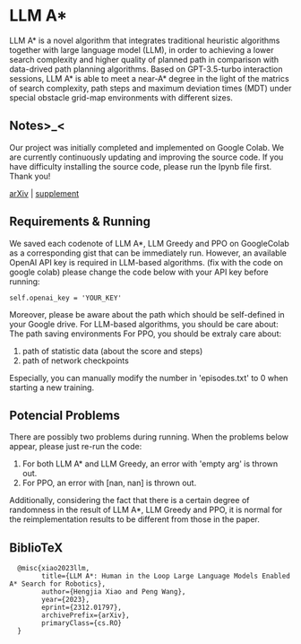 # LLM A* 

LLM A* is a novel algorithm that integrates traditional heuristic algorithms together with large language model (LLM), in order to achieving a lower search complexity and higher quality of planned path in comparison with data-drived path planning algorithms. Based on GPT-3.5-turbo interaction sessions, LLM A* is able to meet a near-A* degree in the light of the matrics of search complexity, path steps and maximum deviation times (MDT) under special obstacle grid-map environments with different sizes.

## Notes>_<
Our project was initially completed and implemented on Google Colab. We are currently continuously updating and improving the source code. If you have difficulty installing the source code, please run the Ipynb file first. Thank you!


[arXiv](https://arxiv.org/abs/2312.01797) | [supplement](https://stummuac-my.sharepoint.com/personal/55141653_ad_mmu_ac_uk/_layouts/15/onedrive.aspx?id=%2Fpersonal%2F55141653%5Fad%5Fmmu%5Fac%5Fuk%2FDocuments%2FFaculty%2Ddoc%2FResearch%2FPeng%2DWang%2FIROS%5F2024%2FSupplemental%20Materials%20to%20%20LLM%20A%20Human%20in%20the%20Loop%20Large%20Language%20Models%20Enabled%20A%20Star%20Search%20for%20Robotics%2Epdf&parent=%2Fpersonal%2F55141653%5Fad%5Fmmu%5Fac%5Fuk%2FDocuments%2FFaculty%2Ddoc%2FResearch%2FPeng%2DWang%2FIROS%5F2024&ga=1)

## Requirements & Running

We saved each codenote of LLM A*, LLM Greedy and PPO on GoogleColab as a corresponding gist that can be immediately run. However, an available OpenAI API key is required in LLM-based algorithms. (fix with the code on google colab) please change the code below with your API key before running:


```
self.openai_key = 'YOUR_KEY'
```
Moreover, please be aware about the path which should be self-defined in your Google drive. 
For LLM-based algorithms, you should be care about:
  The path saving environments
For PPO, you should be extraly care about:
  1. path of statistic data (about the score and steps)
  2. path of network checkpoints

  Especially, you can manually modify the number in 'episodes.txt' to 0 when starting a new training.

## Potencial Problems
There are possibly two problems during running. When the problems below appear, please just re-run the code:
  1. For both LLM A* and LLM Greedy, an error with 'empty arg' is thrown out.
  2. For PPO, an error with [nan, nan] is thrown out.


Additionally, considering the fact that there is a certain degree of randomness in the result of LLM A*, LLM Greedy and PPO, it is normal for the reimplementation results to be different from those in the paper. 

## BiblioTeX

```
  @misc{xiao2023llm,
        title={LLM A*: Human in the Loop Large Language Models Enabled A* Search for Robotics}, 
        author={Hengjia Xiao and Peng Wang},
        year={2023},
        eprint={2312.01797},
        archivePrefix={arXiv},
        primaryClass={cs.RO}
  }
```
